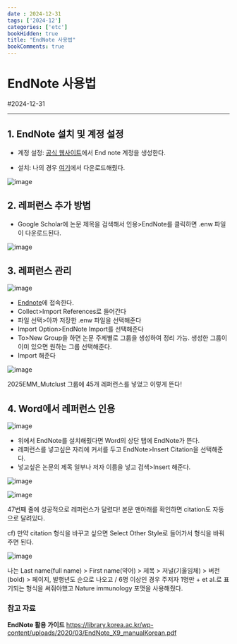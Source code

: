 ```yaml
---
date : 2024-12-31
tags: ['2024-12']
categories: ['etc']
bookHidden: true
title: "EndNote 사용법"
bookComments: true
---
```


# EndNote 사용법

#2024-12-31

---

## 1. EndNote 설치 및 계정 설정

- 계정 설정: [공식 웹사이트](https://endnote.com/?srsltid=AfmBOopL9WuN7IRp_CVgVcEHXZAd8eJWpK1YIMA9ZEccRbFk-2r-y9d4)에서 End note 계정을 생성한다. 

- 설치: 나의 경우 [여기](https://kudos.knu.ac.kr/pages/sub.htm?code=total&nav_code=kud1641346542&order_list=&list_scale=&view_cate=E&view_cate2=&view_cate3=&search_order=)에서 다운로드해줬다.

![image](https://github.com/user-attachments/assets/bb6b5ded-221c-479f-b221-afeb646a4812)

## 2. 레퍼런스 추가 방법

- Google Scholar에 논문 제목을 검색해서 인용>EndNote를 클릭하면 .enw 파일이 다운로드된다.

![image](https://github.com/user-attachments/assets/2acc6d9e-df2b-4ac4-acab-01828fe64bde)

## 3. 레퍼런스 관리

![image](https://github.com/user-attachments/assets/3c8649ea-face-4c23-abad-a4bbf9609788)

- [Endnote](https://www.myendnoteweb.com/EndNoteWeb.html?cat=myrefs&)에 접속한다.
- Collect>Import References로 들어간다
- 파일 선택>아까 저장한 .enw 파일을 선택해준다
- Import Option>EndNote Import를 선택해준다
- To>New Group을 하면 논문 주제별로 그룹을 생성하여 정리 가능. 생성한 그룹이 이미 있으면 원하는 그룹 선택해준다.
- Import 해준다

![image](https://github.com/user-attachments/assets/4f6a84ad-22aa-4214-9800-8f9210704a91)

2025EMM_Mutclust 그룹에 45개 레퍼런스를 넣었고 이렇게 뜬다!

## 4. Word에서 레퍼런스 인용

![image](https://github.com/user-attachments/assets/8b093191-b6dc-4d75-adda-8ae18b0f023d)

- 위에서 EndNote를 설치해줬다면 Word의 상단 탭에 EndNote가 뜬다.
- 레퍼런스를 넣고싶은 자리에 커서를 두고 EndNote>Insert Citation을 선택해준다.
- 넣고싶은 논문의 제목 일부나 저자 이름을 넣고 검색>Insert 해준다.

![image](https://github.com/user-attachments/assets/37a679bf-b261-4f4f-8ce0-1e6bbd080063)

![image](https://github.com/user-attachments/assets/2304dd0b-d263-47d3-b86d-b4f6b45c999b)

47번째 줄에 성공적으로 레퍼런스가 달렸다! 본문 맨아래를 확인하면 citation도 자동으로 달려있다.

cf) 만약 citation 형식을 바꾸고 싶으면 Select Other Style로 들어가서 형식을 바꿔주면 된다. 

![image](https://github.com/user-attachments/assets/89ca2dca-eebf-471f-bdd5-de421bbd0a19)


나는 Last name(full name) > First name(약어) > 제목 > 저널(기울임체) > 버전(bold) > 페이지, 발행년도 순으로 나오고 / 6명 이상인 경우 주저자 1명만 + et al.로 표기되는 형식을 써줘야했고 Nature immunology 포맷을 사용해줬다.

### 참고 자료

**EndNote 활용 가이드** https://library.korea.ac.kr/wp-content/uploads/2020/03/EndNote_X9_manualKorean.pdf
